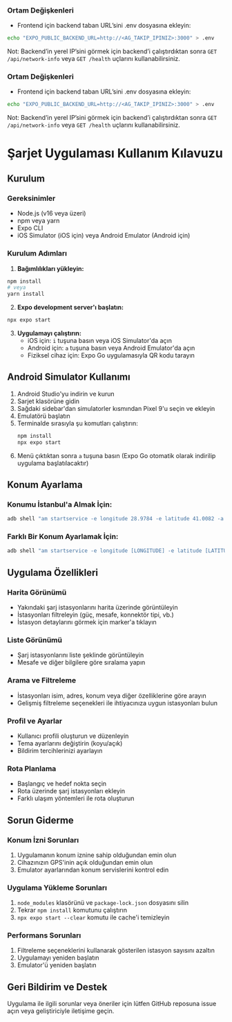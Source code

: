 ### Ortam Değişkenleri
- Frontend için backend taban URL’sini .env dosyasına ekleyin:

```bash
echo "EXPO_PUBLIC_BACKEND_URL=http://<AG_TAKIP_IPINIZ>:3000" > .env
```

Not: Backend’in yerel IP’sini görmek için backend’i çalıştırdıktan sonra `GET /api/network-info` veya `GET /health` uçlarını kullanabilirsiniz.
### Ortam Değişkenleri
- Frontend için backend taban URL’sini .env dosyasına ekleyin:

```bash
echo "EXPO_PUBLIC_BACKEND_URL=http://<AG_TAKIP_IPINIZ>:3000" > .env
```

Not: Backend’in yerel IP’sini görmek için backend’i çalıştırdıktan sonra `GET /api/network-info` veya `GET /health` uçlarını kullanabilirsiniz.
# Şarjet Uygulaması Kullanım Kılavuzu

## Kurulum

### Gereksinimler
- Node.js (v16 veya üzeri)
- npm veya yarn
- Expo CLI
- iOS Simulator (iOS için) veya Android Emulator (Android için)

### Kurulum Adımları
1. **Bağımlılıkları yükleyin:**
```bash
npm install
# veya
yarn install
```

2. **Expo development server'ı başlatın:**
```bash
npx expo start
```

3. **Uygulamayı çalıştırın:**
   - iOS için: `i` tuşuna basın veya iOS Simulator'da açın
   - Android için: `a` tuşuna basın veya Android Emulator'da açın
   - Fiziksel cihaz için: Expo Go uygulamasıyla QR kodu tarayın

## Android Simulator Kullanımı

1. Android Studio'yu indirin ve kurun
2. Sarjet klasörüne gidin
3. Sağdaki sidebar'dan simulatorler kısmından Pixel 9'u seçin ve ekleyin
4. Emulatörü başlatın
5. Terminalde sırasıyla şu komutları çalıştırın:
   ```bash
   npm install
   npx expo start
   ```
6. Menü çıktıktan sonra `a` tuşuna basın
   (Expo Go otomatik olarak indirilip uygulama başlatılacaktır)

## Konum Ayarlama

### Konumu İstanbul'a Almak İçin:
```bash
adb shell "am startservice -e longitude 28.9784 -e latitude 41.0082 -a com.android.gps.ENABLE_GPS com.android.gps/.GpsLocationProvider"
```

### Farklı Bir Konum Ayarlamak İçin:
```bash
adb shell "am startservice -e longitude [LONGITUDE] -e latitude [LATITUDE] -a com.android.gps.ENABLE_GPS com.android.gps/.GpsLocationProvider"
```

## Uygulama Özellikleri

### Harita Görünümü
- Yakındaki şarj istasyonlarını harita üzerinde görüntüleyin
- İstasyonları filtreleyin (güç, mesafe, konnektör tipi, vb.)
- İstasyon detaylarını görmek için marker'a tıklayın

### Liste Görünümü
- Şarj istasyonlarını liste şeklinde görüntüleyin
- Mesafe ve diğer bilgilere göre sıralama yapın

### Arama ve Filtreleme
- İstasyonları isim, adres, konum veya diğer özelliklerine göre arayın
- Gelişmiş filtreleme seçenekleri ile ihtiyacınıza uygun istasyonları bulun

### Profil ve Ayarlar
- Kullanıcı profili oluşturun ve düzenleyin
- Tema ayarlarını değiştirin (koyu/açık)
- Bildirim tercihlerinizi ayarlayın

### Rota Planlama
- Başlangıç ve hedef nokta seçin
- Rota üzerinde şarj istasyonları ekleyin
- Farklı ulaşım yöntemleri ile rota oluşturun

## Sorun Giderme

### Konum İzni Sorunları
1. Uygulamanın konum iznine sahip olduğundan emin olun
2. Cihazınızın GPS'inin açık olduğundan emin olun
3. Emulator ayarlarından konum servislerini kontrol edin

### Uygulama Yükleme Sorunları
1. `node_modules` klasörünü ve `package-lock.json` dosyasını silin
2. Tekrar `npm install` komutunu çalıştırın
3. `npx expo start --clear` komutu ile cache'i temizleyin

### Performans Sorunları
1. Filtreleme seçeneklerini kullanarak gösterilen istasyon sayısını azaltın
2. Uygulamayı yeniden başlatın
3. Emulator'ü yeniden başlatın

## Geri Bildirim ve Destek

Uygulama ile ilgili sorunlar veya öneriler için lütfen GitHub reposuna issue açın veya geliştiriciyle iletişime geçin.